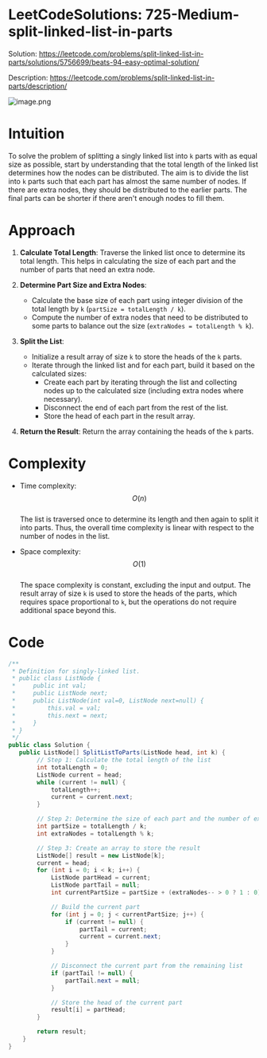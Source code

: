 # LeetCodeSolutions: 725-Medium-split-linked-list-in-parts



Solution: https://leetcode.com/problems/split-linked-list-in-parts/solutions/5756699/beats-94-easy-optimal-solution/

Description: https://leetcode.com/problems/split-linked-list-in-parts/description/

![image.png](https://assets.leetcode.com/users/images/6b73e2ff-a70d-4f7e-aa12-c4beeb7e8861_1725811141.788712.png)

# Intuition
To solve the problem of splitting a singly linked list into `k` parts with as equal size as possible, start by understanding that the total length of the linked list determines how the nodes can be distributed. The aim is to divide the list into `k` parts such that each part has almost the same number of nodes. If there are extra nodes, they should be distributed to the earlier parts. The final parts can be shorter if there aren't enough nodes to fill them.

# Approach
1. **Calculate Total Length**: Traverse the linked list once to determine its total length. This helps in calculating the size of each part and the number of parts that need an extra node.

2. **Determine Part Size and Extra Nodes**: 
   - Calculate the base size of each part using integer division of the total length by `k` (`partSize = totalLength / k`).
   - Compute the number of extra nodes that need to be distributed to some parts to balance out the size (`extraNodes = totalLength % k`).

3. **Split the List**:
   - Initialize a result array of size `k` to store the heads of the `k` parts.
   - Iterate through the linked list and for each part, build it based on the calculated sizes:
     - Create each part by iterating through the list and collecting nodes up to the calculated size (including extra nodes where necessary).
     - Disconnect the end of each part from the rest of the list.
     - Store the head of each part in the result array.

4. **Return the Result**: Return the array containing the heads of the `k` parts.

# Complexity
- Time complexity: $$O(n)$$  
  The list is traversed once to determine its length and then again to split it into parts. Thus, the overall time complexity is linear with respect to the number of nodes in the list.

- Space complexity: $$O(1)$$  
  The space complexity is constant, excluding the input and output. The result array of size `k` is used to store the heads of the parts, which requires space proportional to `k`, but the operations do not require additional space beyond this.

# Code
```csharp []
/**
 * Definition for singly-linked list.
 * public class ListNode {
 *     public int val;
 *     public ListNode next;
 *     public ListNode(int val=0, ListNode next=null) {
 *         this.val = val;
 *         this.next = next;
 *     }
 * }
 */
public class Solution {
   public ListNode[] SplitListToParts(ListNode head, int k) {
        // Step 1: Calculate the total length of the list
        int totalLength = 0;
        ListNode current = head;
        while (current != null) {
            totalLength++;
            current = current.next;
        }

        // Step 2: Determine the size of each part and the number of extra nodes
        int partSize = totalLength / k;
        int extraNodes = totalLength % k;

        // Step 3: Create an array to store the result
        ListNode[] result = new ListNode[k];
        current = head;
        for (int i = 0; i < k; i++) {
            ListNode partHead = current;
            ListNode partTail = null;
            int currentPartSize = partSize + (extraNodes-- > 0 ? 1 : 0);

            // Build the current part
            for (int j = 0; j < currentPartSize; j++) {
                if (current != null) {
                    partTail = current;
                    current = current.next;
                }
            }

            // Disconnect the current part from the remaining list
            if (partTail != null) {
                partTail.next = null;
            }

            // Store the head of the current part
            result[i] = partHead;
        }

        return result;
    }
}
```
